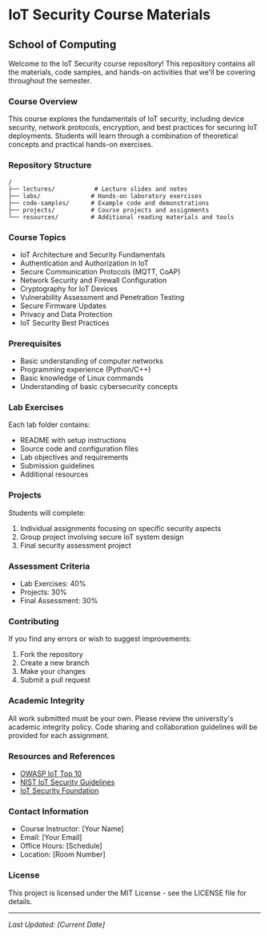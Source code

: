# IoT Security Course Materials
## School of Computing

Welcome to the IoT Security course repository! This repository contains all the materials, code samples, and hands-on activities that we'll be covering throughout the semester.

### Course Overview
This course explores the fundamentals of IoT security, including device security, network protocols, encryption, and best practices for securing IoT deployments. Students will learn through a combination of theoretical concepts and practical hands-on exercises.

### Repository Structure
```
/
├── lectures/           # Lecture slides and notes
├── labs/              # Hands-on laboratory exercises
├── code-samples/      # Example code and demonstrations
├── projects/          # Course projects and assignments
└── resources/         # Additional reading materials and tools
```

### Course Topics
- IoT Architecture and Security Fundamentals
- Authentication and Authorization in IoT
- Secure Communication Protocols (MQTT, CoAP)
- Network Security and Firewall Configuration
- Cryptography for IoT Devices
- Vulnerability Assessment and Penetration Testing
- Secure Firmware Updates
- Privacy and Data Protection
- IoT Security Best Practices

### Prerequisites
- Basic understanding of computer networks
- Programming experience (Python/C++)
- Basic knowledge of Linux commands
- Understanding of basic cybersecurity concepts

### Lab Exercises
Each lab folder contains:
- README with setup instructions
- Source code and configuration files
- Lab objectives and requirements
- Submission guidelines
- Additional resources

### Projects
Students will complete:
1. Individual assignments focusing on specific security aspects
2. Group project involving secure IoT system design
3. Final security assessment project

### Assessment Criteria
- Lab Exercises: 40%
- Projects: 30%
- Final Assessment: 30%

### Contributing
If you find any errors or wish to suggest improvements:
1. Fork the repository
2. Create a new branch
3. Make your changes
4. Submit a pull request

### Academic Integrity
All work submitted must be your own. Please review the university's academic integrity policy. Code sharing and collaboration guidelines will be provided for each assignment.

### Resources and References
- [OWASP IoT Top 10](https://owasp.org/www-project-internet-of-things/)
- [NIST IoT Security Guidelines](https://www.nist.gov/iot)
- [IoT Security Foundation](https://www.iotsecurityfoundation.org/)

### Contact Information
- Course Instructor: [Your Name]
- Email: [Your Email]
- Office Hours: [Schedule]
- Location: [Room Number]

### License
This project is licensed under the MIT License - see the LICENSE file for details.

---
*Last Updated: [Current Date]*
